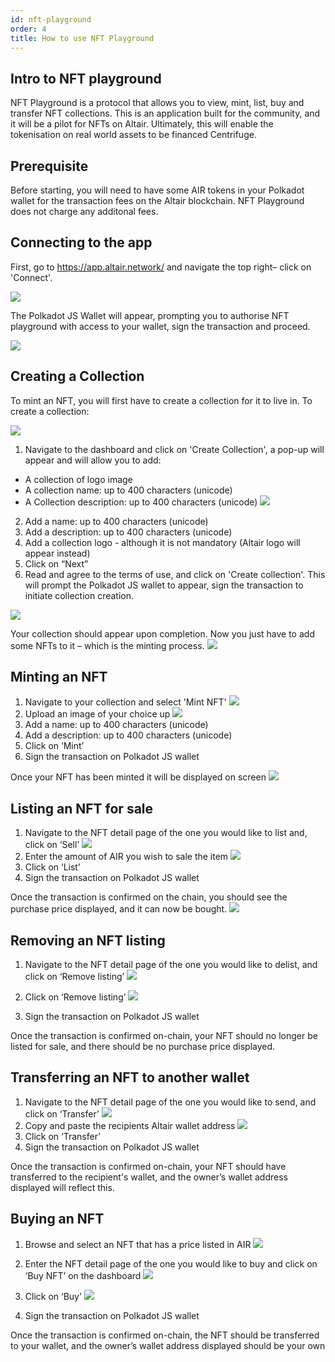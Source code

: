 ```yaml
---
id: nft-playground
order: 4
title: How to use NFT Playground
---
```


## Intro to NFT playground

NFT Playground is a protocol that allows you to view, mint, list, buy and transfer NFT collections.  This is an application built for the community, and it will be a pilot for NFTs on Altair. Ultimately,  this will enable the tokenisation on real world assets to be financed Centrifuge.


## Prerequisite

Before starting, you will need to have some AIR tokens in your Polkadot wallet for the transaction fees on the Altair blockchain. NFT Playground does not charge any additonal fees.

## Connecting to the app
First, go to https://app.altair.network/ and navigate the top right– click on 'Connect'. 

![](https://storage.googleapis.com/centrifuge-hackmd/upload_b15a427cbed854f60feb9725d98ba077.png)


The Polkadot JS Wallet will appear, prompting you to authorise NFT playground with access to your wallet, sign the transaction and proceed.

![](https://storage.googleapis.com/centrifuge-hackmd/upload_25fc9d2d483f92398abde3c84f990589.png)


## Creating a Collection
To mint an NFT, you will first have to create a collection for it to live in. To create a collection:

![](https://storage.googleapis.com/centrifuge-hackmd/upload_e70667a95130ca7e13fa10a2dee9d7de.png)

1)	Navigate to the dashboard and  click on 'Create Collection', a pop-up will appear and will allow you to add:

-	A collection of logo image
-	A collection name: up to 400 characters (unicode)
-	A Collection description: up to 400 characters (unicode)
![](https://storage.googleapis.com/centrifuge-hackmd/upload_6eae03d4c17a6ada749734a9f3af935b.png)

2)	Add a name: up to 400 characters (unicode)
3)	Add a description: up to 400 characters (unicode)
4)	Add a collection logo - although it is not mandatory (Altair logo will appear instead) 
5)	Click on  “Next”
6)	Read and agree to the terms of use, and click on 'Create collection'. This will prompt the Polkadot JS wallet to appear, sign the transaction to initiate collection creation.

![](https://storage.googleapis.com/centrifuge-hackmd/upload_d04296658ce983df69c8e41798a26a2c.png)


Your collection should appear upon completion. Now you just have to add some NFTs to it – which is the minting process.
![](https://storage.googleapis.com/centrifuge-hackmd/upload_546dc0ee9e88b037d13c844279309a59.png)

## Minting an NFT 

1)	Navigate to your collection and select 'Mint NFT'
![](https://storage.googleapis.com/centrifuge-hackmd/upload_9ef2f0dbd4335cbc454a7175d6eb8d8b.png)
2)	Upload an image of your choice up 
![](https://storage.googleapis.com/centrifuge-hackmd/upload_dc46f49b5b22bdf65f905dd7c64a9395.png)
3)	Add a name: up to 400 characters (unicode)
4)	Add a description: up to 400 characters (unicode)
5)	Click on ‘Mint’
6)	Sign the transaction on Polkadot JS wallet


Once your NFT has been minted it will be displayed on screen
![](https://storage.googleapis.com/centrifuge-hackmd/upload_b6b6669572ed94ee410aaf590b960429.png)

## Listing an NFT for sale

1)	Navigate to the NFT detail page of the one you would like to list and, click on ‘Sell’
![](https://storage.googleapis.com/centrifuge-hackmd/upload_d31786ce5a6015bad0a7781bccd3caba.png)
2)	Enter the amount of AIR you wish to sale the item
![](https://storage.googleapis.com/centrifuge-hackmd/upload_3ab0bf785965db676f406cffbfcde081.png)
3)	Click on ‘List’
4)	Sign the transaction on Polkadot JS wallet

Once the transaction is confirmed on the chain, you should see the purchase price displayed, and it can now be bought.
![](https://storage.googleapis.com/centrifuge-hackmd/upload_74045c9a7e5b3e243d720474d7e1e169.png)


## Removing an NFT listing

1.	Navigate to the NFT detail page of the one you would like to delist, and click on ‘Remove listing’
![](https://storage.googleapis.com/centrifuge-hackmd/upload_9ec4501e750dc2f89c97262daddc547f.png)

2.	Click on ‘Remove listing’
![](https://storage.googleapis.com/centrifuge-hackmd/upload_a48bfb262cb73f39684413d2169efa95.png)

3.	Sign the transaction on Polkadot JS wallet

Once the transaction is confirmed on-chain, your NFT should no longer be listed for sale, and there should be no purchase price displayed.

## Transferring an NFT to another wallet


1)	Navigate to the NFT detail page of the one you would like to send, and click on ‘Transfer’
![](https://storage.googleapis.com/centrifuge-hackmd/upload_5d177d8059c0da983acfa455a980b317.png)
2)	Copy and paste the recipients Altair wallet address
![](https://storage.googleapis.com/centrifuge-hackmd/upload_6df97fa74b0dd2e72dd7c32f278fb860.png)
3)	Click on ‘Transfer’
4)	Sign the transaction on Polkadot JS wallet

Once the transaction is confirmed on-chain, your NFT should have transferred to the recipient's wallet, and the owner’s wallet address displayed will reflect this.

## Buying an NFT
1.	Browse and select an NFT that has a price listed in AIR
![](https://storage.googleapis.com/centrifuge-hackmd/upload_bbd062049a77161479ae9af88606d9aa.png)
2.	Enter the NFT detail page of the one you would like to buy and click on ‘Buy NFT’ on the dashboard
![](https://storage.googleapis.com/centrifuge-hackmd/upload_5812a95a9758f7c6d929535425acddb2.png)
3.	Click on ‘Buy’
![](https://storage.googleapis.com/centrifuge-hackmd/upload_b96405c387d0351b05b28d163f290d06.png)

4.	Sign the transaction on Polkadot JS wallet

Once the transaction is confirmed on-chain, the NFT should be transferred to your wallet, and the owner’s wallet address displayed should be your own
